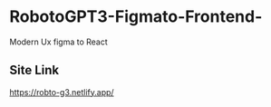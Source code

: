 # RobotoGPT3-Figmato-Frontend-
Modern Ux figma to React 


## Site Link
https://robto-g3.netlify.app/
